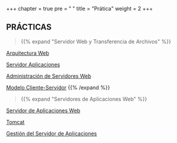 +++
chapter = true
pre = "<b> </b>"
title = "Prática"
weight = 2
+++

## PRÁCTICAS

> {{% expand "Servidor Web y Transferencia de Archivos" %}}

[Arquitectura Web](pac1)

[Servidor Aplicaciones](pac2)

[Administración de Servidores Web](pac3)

[Modelo Cliente-Servidor](pac4)
{{% /expand %}}

> {{% expand "Servidores de Aplicaciones Web" %}}

[Servidor de Aplicaciones Web](pac5)

[Tomcat](pac6)

[Gestión del Servidor de Aplicaciones](pac7)



